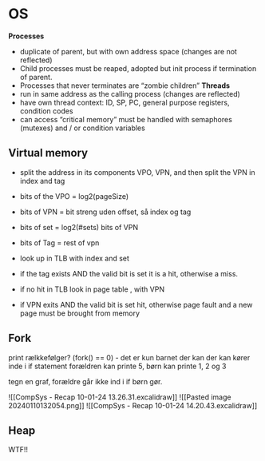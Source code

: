 # OS
**Processes**
- duplicate of parent, but with own address space (changes are not reflected)
- Child processes must be reaped, adopted but init process if termination of parent. 
- Processes that never terminates are “zombie children”
**Threads**
- run in same address as the calling process (changes are reflected)
- have own thread context: ID, SP, PC, general purpose registers, condition codes
- can access “critical memory” must be handled with semaphores (mutexes) and / or condition variables
## Virtual memory  
- split the address in its components VPO, VPN, and then split the VPN in index and tag
- bits of the VPO = log2(pageSize)
- bits of VPN = bit streng uden offset, så index og tag
- bits of set = log2(#sets) bits of VPN
- bits of Tag = rest of vpn

- look up in TLB with index and set
- if the tag exists AND the valid bit is set it is a hit, otherwise a miss.
- if no hit in TLB look in page table , with VPN
- if VPN exits AND the valid bit is set hit, otherwise page fault and a new page must be brought from memory
## Fork 
print rælkkefølger?
(fork() == 0) - det er kun barnet der kan der kan kører inde i if statement
forældren kan printe 5, børn kan printe 1, 2 og 3

tegn en graf, forældre går ikke ind i if børn gør. 

![[CompSys - Recap 10-01-24 13.26.31.excalidraw]]
![[Pasted image 20240110132054.png]]
![[CompSys - Recap 10-01-24 14.20.43.excalidraw]]
## Heap
WTF!!